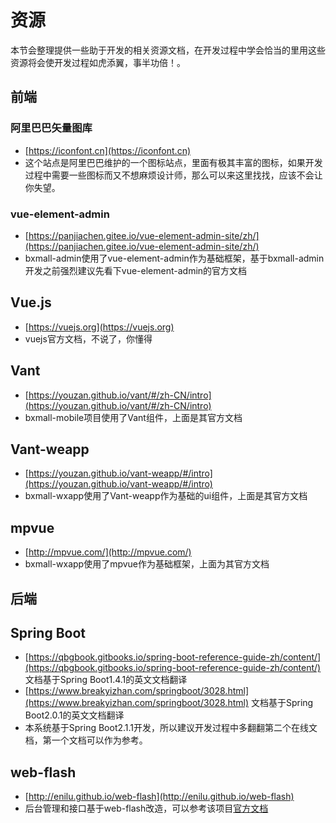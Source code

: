 # 资源
本节会整理提供一些助于开发的相关资源文档，在开发过程中学会恰当的里用这些资源将会使开发过程如虎添翼，事半功倍！。


## 前端

### 阿里巴巴矢量图库
- [https://iconfont.cn](https://iconfont.cn)
- 这个站点是阿里巴巴维护的一个图标站点，里面有极其丰富的图标，如果开发过程中需要一些图标而又不想麻烦设计师，那么可以来这里找找，应该不会让你失望。

### vue-element-admin
- [https://panjiachen.gitee.io/vue-element-admin-site/zh/](https://panjiachen.gitee.io/vue-element-admin-site/zh/)
- bxmall-admin使用了vue-element-admin作为基础框架，基于bxmall-admin开发之前强烈建议先看下vue-element-admin的官方文档


## Vue.js
- [https://vuejs.org](https://vuejs.org)
- vuejs官方文档，不说了，你懂得

## Vant
- [https://youzan.github.io/vant/#/zh-CN/intro](https://youzan.github.io/vant/#/zh-CN/intro)
- bxmall-mobile项目使用了Vant组件，上面是其官方文档

## Vant-weapp
- [https://youzan.github.io/vant-weapp/#/intro](https://youzan.github.io/vant-weapp/#/intro)
- bxmall-wxapp使用了Vant-weapp作为基础的ui组件，上面是其官方文档

## mpvue
- [http://mpvue.com/](http://mpvue.com/)
- bxmall-wxapp使用了mpvue作为基础框架，上面为其官方文档

## 后端
## Spring Boot
- [https://qbgbook.gitbooks.io/spring-boot-reference-guide-zh/content/](https://qbgbook.gitbooks.io/spring-boot-reference-guide-zh/content/) 文档基于Spring Boot1.4.1的英文文档翻译
- [https://www.breakyizhan.com/springboot/3028.html](https://www.breakyizhan.com/springboot/3028.html) 文档基于Spring Boot2.0.1的英文文档翻译
- 本系统基于Spring Boot2.1.1开发，所以建议开发过程中多翻翻第二个在线文档，第一个文档可以作为参考。

## web-flash
- [http://enilu.github.io/web-flash](http://enilu.github.io/web-flash)
- 后台管理和接口基于web-flash改造，可以参考该项目[官方文档](http://enilu.gitee.io/web-flash)
